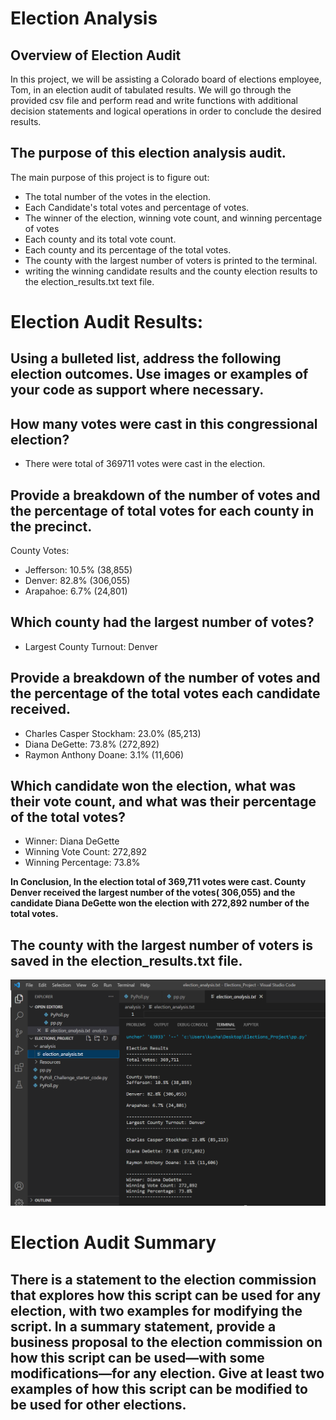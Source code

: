 # Election Analysis
## Overview of Election Audit
In this project, we will be assisting a Colorado board of elections employee, Tom, in an election audit of tabulated results. We will go through the provided csv file and perform read and write functions with additional decision statements and logical operations in order to conclude the desired results.

## The purpose of this election analysis audit.
The main purpose of this project is to figure out:
- The total number of the votes in the election.
- Each Candidate's total votes and percentage of votes.
- The winner of the election, winning vote count, and winning percentage of votes 
- Each county and its total vote count.
- Each county and its percentage of the total votes.
- The county with the largest number of voters is printed to the terminal.
- writing the winning candidate results and the county election results to the election_results.txt text file.

# Election Audit Results:
## Using a bulleted list, address the following election outcomes. Use images or examples of your code as support where necessary.

## How many votes were cast in this congressional election?
- There were total of 369711 votes were cast in the election.

## Provide a breakdown of the number of votes and the percentage of total votes for each county in the precinct.
County Votes:
- Jefferson: 10.5% (38,855)
- Denver: 82.8% (306,055)
- Arapahoe: 6.7% (24,801)

## Which county had the largest number of votes?
- Largest County Turnout: Denver

## Provide a breakdown of the number of votes and the percentage of the total votes each candidate received.
- Charles Casper Stockham: 23.0% (85,213)
- Diana DeGette: 73.8% (272,892)
- Raymon Anthony Doane: 3.1% (11,606)


## Which candidate won the election, what was their vote count, and what was their percentage of the total votes?
- Winner: Diana DeGette
- Winning Vote Count: 272,892
- Winning Percentage: 73.8%

<b>In Conclusion, In the election total of 369,711 votes were cast. County Denver received the largest number of the votes( 306,055) and the candidate Diana DeGette    won the election with 272,892 number of the total votes.</b>

## The county with the largest number of voters is saved in the election_results.txt file.


![Test Image](/Resources/Election_Analysis.png)


# Election Audit Summary

## There is a statement to the election commission that explores how this script can be used for any election, with two examples for modifying the script. In a summary statement, provide a business proposal to the election commission on how this script can be used—with some modifications—for any election. Give at least two examples of how this script can be modified to be used for other elections.
